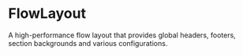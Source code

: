# FlowLayout

A high-performance flow layout that provides global headers, footers, section backgrounds and various configurations.
